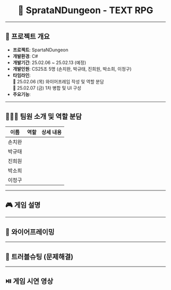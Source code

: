 <div align="center">
 
# 📘 SprataNDungeon - TEXT RPG
 
</div>

---

## 📌 프로젝트 개요

- **프로젝트**: SpartaNDungeon
- **개발환경**: C#
- **개발기간**: 25.02.06 ~ 25.02.13 (예정)
- **개발인원**: CS25조 5명 (손치완, 박규태, 진희원, 박소희, 이정구)
- **타임라인**:  
  🔹 25.02.06 (목) 와이어프레임 작성 및 역할 분담  
  🔹 25.02.07 (금) 1차 병합 및 UI 구성  
- **주요기능**: 


---

## 🧑‍🤝‍🧑 팀원 소개 및 역할 분담

| 이름 | 역할 | 상세 내용 |
|------|------|-----------|
| 손치완 | | |
| 박규태 | | |
| 진희원 | | |
| 박소희 | | |
| 이정구 | | |

---

## 🎮 게임 설명

---

## 📖 와이어프레이밍

---

## 🚀 트러블슈팅 (문제해결)

---

## ⏯️ 게임 시연 영상


